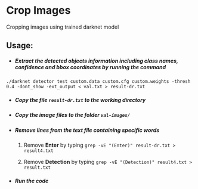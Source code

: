 # Crop Images

Cropping images using trained darknet model

## Usage:
- ##### Extract the detected objects information including **class names**, **confidence** and **bbox coordinates** by running the command

`./darknet detector test custom.data custom.cfg custom.weights -thresh 0.4 -dont_show -ext_output < val.txt > result-dr.txt`

- ##### Copy the file `result-dr.txt` to the working directory

- ##### Copy the image files to the folder `val-images/`

- ##### Remove lines from the text file containing specific words

  1) Remove **Enter** by typing `grep -vE "(Enter)" result-dr.txt > result4.txt`

  2) Remove **Detection** by typing `grep -vE "(Detection)" result4.txt > result.txt`

- ##### Run the code 

